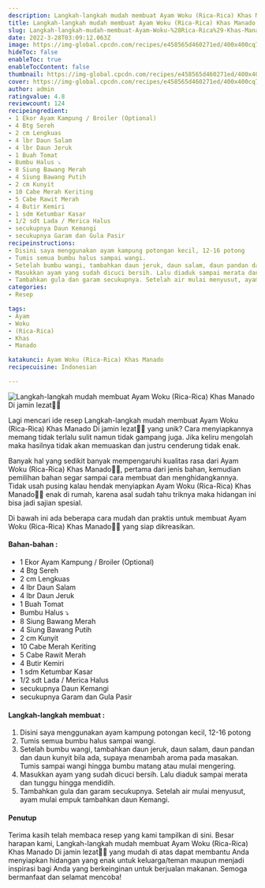 ```yaml
---
description: Langkah-langkah mudah membuat Ayam Woku (Rica-Rica) Khas Manado Di jamin lezat"
title: Langkah-langkah mudah membuat Ayam Woku (Rica-Rica) Khas Manado Di jamin lezat
slug: Langkah-langkah-mudah-membuat-Ayam-Woku-%28Rica-Rica%29-Khas-Manado-Di-jamin-lezat
date: 2022-3-28T03:09:12.063Z
image: https://img-global.cpcdn.com/recipes/e458565d460271ed/400x400cq70/photo.jpg
hideToc: false
enableToc: true
enableTocContent: false
thumbnail: https://img-global.cpcdn.com/recipes/e458565d460271ed/400x400cq70/photo.jpg
cover: https://img-global.cpcdn.com/recipes/e458565d460271ed/400x400cq70/photo.jpg
author: admin
ratingvalue: 4.8
reviewcount: 124
recipeingredient:
- 1 Ekor Ayam Kampung / Broiler (Optional)
- 4 Btg Sereh
- 2 cm Lengkuas
- 4 lbr Daun Salam
- 4 lbr Daun Jeruk
- 1 Buah Tomat
- Bumbu Halus ⤵️
- 8 Siung Bawang Merah
- 4 Siung Bawang Putih
- 2 cm Kunyit
- 10 Cabe Merah Keriting
- 5 Cabe Rawit Merah
- 4 Butir Kemiri
- 1 sdm Ketumbar Kasar
- 1/2 sdt Lada / Merica Halus
- secukupnya Daun Kemangi
- secukupnya Garam dan Gula Pasir
recipeinstructions:
- Disini saya menggunakan ayam kampung potongan kecil, 12-16 potong
- Tumis semua bumbu halus sampai wangi.
- Setelah bumbu wangi, tambahkan daun jeruk, daun salam, daun pandan dan daun kunyit bila ada, supaya menambah aroma pada masakan. Tumis sampai wangi hingga bumbu matang atau mulai mengering.
- Masukkan ayam yang sudah dicuci bersih. Lalu diaduk sampai merata dan tunggu hingga mendidih.
- Tambahkan gula dan garam secukupnya. Setelah air mulai menyusut, ayam mulai empuk tambahkan daun Kemangi.
categories:
- Resep

tags:
- Ayam
- Woku
- (Rica-Rica)
- Khas
- Manado

katakunci: Ayam Woku (Rica-Rica) Khas Manado
recipecuisine: Indonesian

---
```


![Langkah-langkah mudah membuat Ayam Woku (Rica-Rica) Khas Manado Di jamin lezat👩‍🍳](https://img-global.cpcdn.com/recipes/e458565d460271ed/400x400cq70/photo.jpg)

Lagi mencari ide resep Langkah-langkah mudah membuat Ayam Woku (Rica-Rica) Khas Manado Di jamin lezat👩‍🍳 yang unik? Cara menyiapkannya memang tidak terlalu sulit namun tidak gampang juga. Jika keliru mengolah maka hasilnya tidak akan memuaskan dan justru cenderung tidak enak.

Banyak hal yang sedikit banyak mempengaruhi kualitas rasa dari Ayam Woku (Rica-Rica) Khas Manado👩‍🍳, pertama dari jenis bahan, kemudian pemilihan bahan segar sampai cara membuat dan menghidangkannya. Tidak usah pusing kalau hendak menyiapkan Ayam Woku (Rica-Rica) Khas Manado👩‍🍳 enak di rumah, karena asal sudah tahu triknya maka hidangan ini bisa jadi sajian spesial.

Di bawah ini ada beberapa cara mudah dan praktis untuk membuat Ayam Woku (Rica-Rica) Khas Manado👩‍🍳 yang siap dikreasikan.

<!--inarticleads1-->

#### Bahan-bahan :

- 1 Ekor Ayam Kampung / Broiler (Optional)
- 4 Btg Sereh
- 2 cm Lengkuas
- 4 lbr Daun Salam
- 4 lbr Daun Jeruk
- 1 Buah Tomat
- Bumbu Halus ⤵️
- 8 Siung Bawang Merah
- 4 Siung Bawang Putih
- 2 cm Kunyit
- 10 Cabe Merah Keriting
- 5 Cabe Rawit Merah
- 4 Butir Kemiri
- 1 sdm Ketumbar Kasar
- 1/2 sdt Lada / Merica Halus
- secukupnya Daun Kemangi
- secukupnya Garam dan Gula Pasir

<!--inarticleads2-->

#### Langkah-langkah membuat :

1. Disini saya menggunakan ayam kampung potongan kecil, 12-16 potong
1. Tumis semua bumbu halus sampai wangi.
1. Setelah bumbu wangi, tambahkan daun jeruk, daun salam, daun pandan dan daun kunyit bila ada, supaya menambah aroma pada masakan. Tumis sampai wangi hingga bumbu matang atau mulai mengering.
1. Masukkan ayam yang sudah dicuci bersih. Lalu diaduk sampai merata dan tunggu hingga mendidih.
1. Tambahkan gula dan garam secukupnya. Setelah air mulai menyusut, ayam mulai empuk tambahkan daun Kemangi.

#### Penutup

Terima kasih telah membaca resep yang kami tampilkan di sini. Besar harapan kami, Langkah-langkah mudah membuat Ayam Woku (Rica-Rica) Khas Manado Di jamin lezat👩‍🍳 yang mudah di atas dapat membantu Anda menyiapkan hidangan yang enak untuk keluarga/teman maupun menjadi inspirasi bagi Anda yang berkeinginan untuk berjualan makanan. Semoga bermanfaat dan selamat mencoba!